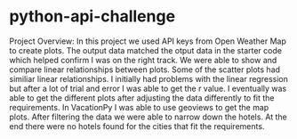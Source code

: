 # python-api-challenge


Project Overview: In this project we used API keys from Open Weather Map to create plots. The output data matched the otput data in the starter code which helped confirm I was on the right track. We were able to show and compare linear relationships between plots. Some of the scatter plots had similiar linear relationships. I initially had problems with the linear regression but after a lot of trial and error I was able to get the r value. I eventually was able to get the different plots after adjusting the data differently to fit the requirements. In VacationPy I was able to use geoviews to get the map plots. After filtering the data we were able to narrow down the hotels. At the end there were no hotels found for the cities that fit the requirements.
